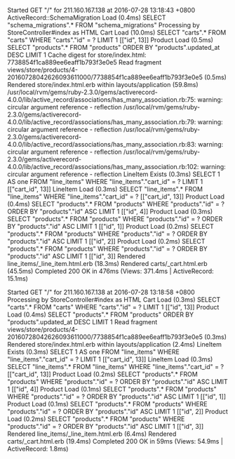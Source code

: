 Started GET "/" for 211.160.167.138 at 2016-07-28 13:18:43 +0800
  ActiveRecord::SchemaMigration Load (0.4ms)  SELECT "schema_migrations".* FROM "schema_migrations"
Processing by StoreController#index as HTML
  Cart Load (10.0ms)  SELECT "carts".* FROM "carts" WHERE "carts"."id" = ? LIMIT 1  [["id", 13]]
  Product Load (0.5ms)  SELECT "products".* FROM "products" ORDER BY "products".updated_at DESC LIMIT 1
Cache digest for store/index.html: 7738854f1ca889ee6eaff1b793f3e0e5
Read fragment views/store/products/4-20160728042626093611000/7738854f1ca889ee6eaff1b793f3e0e5 (0.5ms)
  Rendered store/index.html.erb within layouts/application (59.8ms)
/usr/local/rvm/gems/ruby-2.3.0/gems/activerecord-4.0.0/lib/active_record/associations/has_many_association.rb:75: warning: circular argument reference - reflection
/usr/local/rvm/gems/ruby-2.3.0/gems/activerecord-4.0.0/lib/active_record/associations/has_many_association.rb:79: warning: circular argument reference - reflection
/usr/local/rvm/gems/ruby-2.3.0/gems/activerecord-4.0.0/lib/active_record/associations/has_many_association.rb:83: warning: circular argument reference - reflection
/usr/local/rvm/gems/ruby-2.3.0/gems/activerecord-4.0.0/lib/active_record/associations/has_many_association.rb:102: warning: circular argument reference - reflection
  LineItem Exists (0.3ms)  SELECT 1 AS one FROM "line_items" WHERE "line_items"."cart_id" = ? LIMIT 1  [["cart_id", 13]]
  LineItem Load (0.3ms)  SELECT "line_items".* FROM "line_items" WHERE "line_items"."cart_id" = ?  [["cart_id", 13]]
  Product Load (0.4ms)  SELECT "products".* FROM "products" WHERE "products"."id" = ? ORDER BY "products"."id" ASC LIMIT 1  [["id", 4]]
  Product Load (0.3ms)  SELECT "products".* FROM "products" WHERE "products"."id" = ? ORDER BY "products"."id" ASC LIMIT 1  [["id", 1]]
  Product Load (0.2ms)  SELECT "products".* FROM "products" WHERE "products"."id" = ? ORDER BY "products"."id" ASC LIMIT 1  [["id", 2]]
  Product Load (0.2ms)  SELECT "products".* FROM "products" WHERE "products"."id" = ? ORDER BY "products"."id" ASC LIMIT 1  [["id", 3]]
  Rendered line_items/_line_item.html.erb (18.3ms)
  Rendered carts/_cart.html.erb (45.5ms)
Completed 200 OK in 476ms (Views: 371.4ms | ActiveRecord: 15.1ms)

Started GET "/" for 211.160.167.138 at 2016-07-28 13:18:58 +0800
Processing by StoreController#index as HTML
  Cart Load (0.3ms)  SELECT "carts".* FROM "carts" WHERE "carts"."id" = ? LIMIT 1  [["id", 13]]
  Product Load (0.4ms)  SELECT "products".* FROM "products" ORDER BY "products".updated_at DESC LIMIT 1
Read fragment views/store/products/4-20160728042626093611000/7738854f1ca889ee6eaff1b793f3e0e5 (0.3ms)
  Rendered store/index.html.erb within layouts/application (2.4ms)
  LineItem Exists (0.3ms)  SELECT 1 AS one FROM "line_items" WHERE "line_items"."cart_id" = ? LIMIT 1  [["cart_id", 13]]
  LineItem Load (0.3ms)  SELECT "line_items".* FROM "line_items" WHERE "line_items"."cart_id" = ?  [["cart_id", 13]]
  Product Load (0.2ms)  SELECT "products".* FROM "products" WHERE "products"."id" = ? ORDER BY "products"."id" ASC LIMIT 1  [["id", 4]]
  Product Load (0.1ms)  SELECT "products".* FROM "products" WHERE "products"."id" = ? ORDER BY "products"."id" ASC LIMIT 1  [["id", 1]]
  Product Load (0.1ms)  SELECT "products".* FROM "products" WHERE "products"."id" = ? ORDER BY "products"."id" ASC LIMIT 1  [["id", 2]]
  Product Load (0.2ms)  SELECT "products".* FROM "products" WHERE "products"."id" = ? ORDER BY "products"."id" ASC LIMIT 1  [["id", 3]]
  Rendered line_items/_line_item.html.erb (6.4ms)
  Rendered carts/_cart.html.erb (19.4ms)
Completed 200 OK in 59ms (Views: 54.9ms | ActiveRecord: 1.8ms)